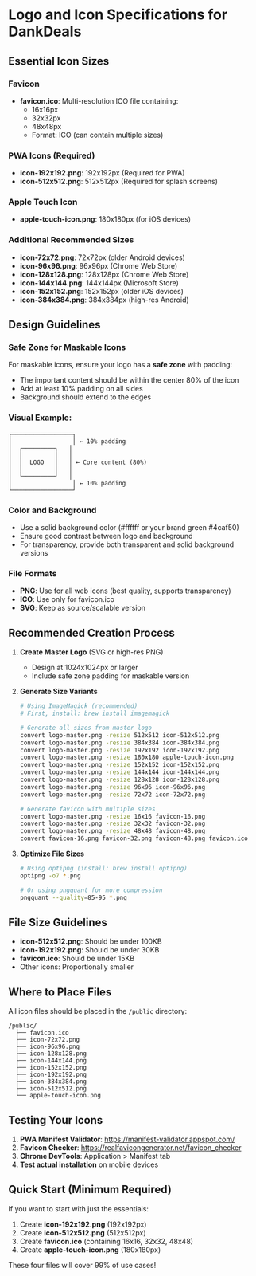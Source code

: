 # Logo and Icon Specifications for DankDeals

## Essential Icon Sizes

### Favicon

- **favicon.ico**: Multi-resolution ICO file containing:
  - 16x16px
  - 32x32px
  - 48x48px
  - Format: ICO (can contain multiple sizes)

### PWA Icons (Required)

- **icon-192x192.png**: 192x192px (Required for PWA)
- **icon-512x512.png**: 512x512px (Required for splash screens)

### Apple Touch Icon

- **apple-touch-icon.png**: 180x180px (for iOS devices)

### Additional Recommended Sizes

- **icon-72x72.png**: 72x72px (older Android devices)
- **icon-96x96.png**: 96x96px (Chrome Web Store)
- **icon-128x128.png**: 128x128px (Chrome Web Store)
- **icon-144x144.png**: 144x144px (Microsoft Store)
- **icon-152x152.png**: 152x152px (older iOS devices)
- **icon-384x384.png**: 384x384px (high-res Android)

## Design Guidelines

### Safe Zone for Maskable Icons

For maskable icons, ensure your logo has a **safe zone** with padding:

- The important content should be within the center 80% of the icon
- Add at least 10% padding on all sides
- Background should extend to the edges

### Visual Example:

```
┌─────────────────┐
│                 │ ← 10% padding
│  ┌─────────┐   │
│  │         │   │
│  │  LOGO   │   │ ← Core content (80%)
│  │         │   │
│  └─────────┘   │
│                 │ ← 10% padding
└─────────────────┘
```

### Color and Background

- Use a solid background color (#ffffff or your brand green #4caf50)
- Ensure good contrast between logo and background
- For transparency, provide both transparent and solid background versions

### File Formats

- **PNG**: Use for all web icons (best quality, supports transparency)
- **ICO**: Use only for favicon.ico
- **SVG**: Keep as source/scalable version

## Recommended Creation Process

1. **Create Master Logo** (SVG or high-res PNG)
   - Design at 1024x1024px or larger
   - Include safe zone padding for maskable version

2. **Generate Size Variants**

   ```bash
   # Using ImageMagick (recommended)
   # First, install: brew install imagemagick

   # Generate all sizes from master logo
   convert logo-master.png -resize 512x512 icon-512x512.png
   convert logo-master.png -resize 384x384 icon-384x384.png
   convert logo-master.png -resize 192x192 icon-192x192.png
   convert logo-master.png -resize 180x180 apple-touch-icon.png
   convert logo-master.png -resize 152x152 icon-152x152.png
   convert logo-master.png -resize 144x144 icon-144x144.png
   convert logo-master.png -resize 128x128 icon-128x128.png
   convert logo-master.png -resize 96x96 icon-96x96.png
   convert logo-master.png -resize 72x72 icon-72x72.png

   # Generate favicon with multiple sizes
   convert logo-master.png -resize 16x16 favicon-16.png
   convert logo-master.png -resize 32x32 favicon-32.png
   convert logo-master.png -resize 48x48 favicon-48.png
   convert favicon-16.png favicon-32.png favicon-48.png favicon.ico
   ```

3. **Optimize File Sizes**

   ```bash
   # Using optipng (install: brew install optipng)
   optipng -o7 *.png

   # Or using pngquant for more compression
   pngquant --quality=85-95 *.png
   ```

## File Size Guidelines

- **icon-512x512.png**: Should be under 100KB
- **icon-192x192.png**: Should be under 30KB
- **favicon.ico**: Should be under 15KB
- Other icons: Proportionally smaller

## Where to Place Files

All icon files should be placed in the `/public` directory:

```
/public/
  ├── favicon.ico
  ├── icon-72x72.png
  ├── icon-96x96.png
  ├── icon-128x128.png
  ├── icon-144x144.png
  ├── icon-152x152.png
  ├── icon-192x192.png
  ├── icon-384x384.png
  ├── icon-512x512.png
  └── apple-touch-icon.png
```

## Testing Your Icons

1. **PWA Manifest Validator**: https://manifest-validator.appspot.com/
2. **Favicon Checker**: https://realfavicongenerator.net/favicon_checker
3. **Chrome DevTools**: Application > Manifest tab
4. **Test actual installation** on mobile devices

## Quick Start (Minimum Required)

If you want to start with just the essentials:

1. Create **icon-192x192.png** (192x192px)
2. Create **icon-512x512.png** (512x512px)
3. Create **favicon.ico** (containing 16x16, 32x32, 48x48)
4. Create **apple-touch-icon.png** (180x180px)

These four files will cover 99% of use cases!
